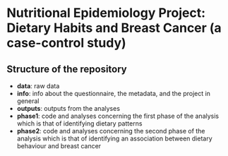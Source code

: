 # Nutritional Epidemiology Project: Dietary Habits and Breast Cancer (a case-control study)

## Structure of the repository

- __data__: raw data
- __info__: info about the questionnaire, the metadata, and the project in general
- __outputs__: outputs from the analyses
- __phase1__: code and analyses concerning the first phase of the analysis which is that of identifying dietary patterns
- __phase2__: code and analyses concerning the second phase of the analysis which is that of identifying an association between dietary behaviour and breast cancer
